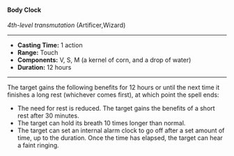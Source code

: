 #### Body Clock
*4th-level transmutation* (Artificer,Wizard)
___
- **Casting Time:** 1 action
- **Range:** Touch
- **Components:** V, S, M (a kernel of corn, and a drop of water)
- **Duration:** 12 hours
---
The target gains the following benefits for 12 hours or until the next time it finishes a long rest (whichever comes first), at which point the spell ends:

* The need for rest is reduced. The target gains the benefits of a short rest after 30 minutes.
* The target can hold its breath 10 times longer than normal.
* The target can set an internal alarm clock to go off after a set amount of time, up to the duration. Once the time has elapsed, the target can hear a faint ringing.
